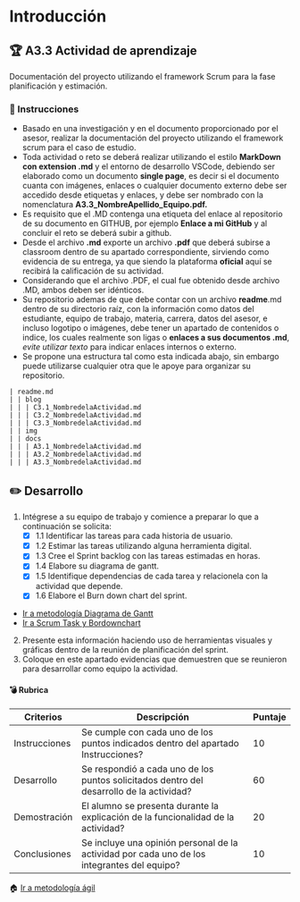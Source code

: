 # Introducción

## :trophy: A3.3 Actividad de aprendizaje

Documentación del proyecto utilizando el framework Scrum para la fase planificación y estimación.

### :blue_book: Instrucciones

- Basado en una investigación y en el documento proporcionado por el asesor, realizar la documentación del proyecto utilizando el framework scrum para el caso de estudio.
- Toda actividad o reto se deberá realizar utilizando el estilo **MarkDown con extension .md** y el entorno de desarrollo VSCode, debiendo ser elaborado como un documento **single page**, es decir si el documento cuanta con imágenes, enlaces o cualquier documento externo debe ser accedido desde etiquetas y enlaces, y debe ser nombrado con la nomenclatura **A3.3_NombreApellido_Equipo.pdf.**
- Es requisito que el .MD contenga una etiqueta del enlace al repositorio de su documento en GITHUB, por ejemplo **Enlace a mi GitHub** y al concluir el reto se deberá subir a github.
- Desde el archivo **.md** exporte un archivo **.pdf** que deberá subirse a classroom dentro de su apartado correspondiente, sirviendo como evidencia de su entrega, ya que siendo la plataforma **oficial** aquí se recibirá la calificación de su actividad.
- Considerando que el archivo .PDF, el cual fue obtenido desde archivo .MD, ambos deben ser idénticos.
- Su repositorio ademas de que debe contar con un archivo **readme**.md dentro de su directorio raíz, con la información como datos del estudiante, equipo de trabajo, materia, carrera, datos del asesor, e incluso logotipo o imágenes, debe tener un apartado de contenidos o indice, los cuales realmente son ligas o **enlaces a sus documentos .md**, _evite utilizar texto_ para indicar enlaces internos o externo.
- Se propone una estructura tal como esta indicada abajo, sin embargo puede utilizarse cualquier otra que le apoye para organizar su repositorio.

``` 
| readme.md
| | blog
| | | C3.1_NombredelaActividad.md
| | | C3.2_NombredelaActividad.md
| | | C3.3_NombredelaActividad.md
| | img
| | docs
| | | A3.1_NombredelaActividad.md
| | | A3.2_NombredelaActividad.md
| | | A3.3_NombredelaActividad.md
```


## :pencil2: Desarrollo

1. Intégrese a su equipo de trabajo y comience a preparar lo que a continuación se solicita:
   - [x] 1.1 Identificar las tareas para cada historia de usuario.
   - [x] 1.2 Estimar las tareas utilizando alguna herramienta digital.
   - [x] 1.3 Cree el Sprint backlog con las tareas estimadas en horas.
   - [x] 1.4 Elabore su diagrama de gantt.
   - [x] 1.5 Identifique dependencias de cada tarea y relacionela con la actividad que depende.
   - [x] 1.6 Elabore el Burn down chart del sprint.
 - [Ir a metodología Diagrama de Gantt](https://docs.google.com/spreadsheets/d/1PmWGWjz0a02tFD4mT2G29ybx6qJdi_BjJpe9y-TD2cA/edit#gid=1300929655)
 - [Ir a Scrum Task y Bordownchart](https://docs.google.com/spreadsheets/d/1t8H1J-VVh99AmC0KX7neXqk7Gdi-xi9SqnwDbXu7ujg/edit#gid=1182239984&fvid=1605232193)

2. Presente esta información haciendo uso de herramientas visuales y gráficas dentro de la reunión de planificación del sprint.
3. Coloque en este apartado evidencias que demuestren que se reunieron para desarrollar como equipo la actividad.

#### :bomb: Rubrica

| Criterios     | Descripción                                                                                  | Puntaje |
| ------------- | -------------------------------------------------------------------------------------------- | ------- |
| Instrucciones | Se cumple con cada uno de los puntos indicados dentro del apartado Instrucciones?            | 10      |  | 5 |
| Desarrollo    | Se respondió a cada uno de los puntos solicitados dentro del desarrollo de la actividad?     | 60      |
| Demostración  | El alumno se presenta durante la explicación de la funcionalidad de la actividad?            | 20      |
| Conclusiones  | Se incluye una opinión personal de la actividad  por cada uno de los integrantes del equipo? | 10      |

:house: [Ir a metodología ágil](https://github.com/abraham22rodriguez/AnalisisAvanzadoDeSoftware_AbrahamRodriguez/blob/master/AnalisisAvzdo/A3.3_AbrahamRodriguez_Zeppelin.md)